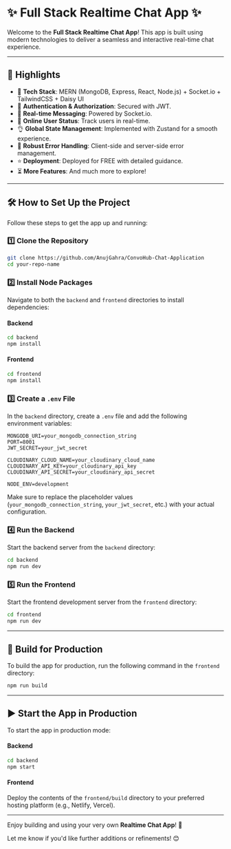 

# ✨ Full Stack Realtime Chat App ✨


Welcome to the **Full Stack Realtime Chat App**! This app is built using modern technologies to deliver a seamless and interactive real-time chat experience.

---

## 🚀 Highlights

- 🌟 **Tech Stack**: MERN (MongoDB, Express, React, Node.js) + Socket.io + TailwindCSS + Daisy UI  
- 🎃 **Authentication & Authorization**: Secured with JWT.  
- 👾 **Real-time Messaging**: Powered by Socket.io.  
- 🚦 **Online User Status**: Track users in real-time.  
- 👌 **Global State Management**: Implemented with Zustand for a smooth experience.  
- 🐞 **Robust Error Handling**: Client-side and server-side error management.  
- ⭐ **Deployment**: Deployed for FREE with detailed guidance.  
- ⏳ **More Features**: And much more to explore!  

---

## 🛠️ How to Set Up the Project

Follow these steps to get the app up and running:

### 1️⃣ Clone the Repository

```bash
git clone https://github.com/AnujGahra/ConvoHub-Chat-Application
cd your-repo-name
```

### 2️⃣ Install Node Packages

Navigate to both the `backend` and `frontend` directories to install dependencies:

#### Backend

```bash
cd backend
npm install
```

#### Frontend

```bash
cd frontend
npm install
```

### 3️⃣ Create a `.env` File

In the `backend` directory, create a `.env` file and add the following environment variables:

```env
MONGODB_URI=your_mongodb_connection_string
PORT=8001
JWT_SECRET=your_jwt_secret

CLOUDINARY_CLOUD_NAME=your_cloudinary_cloud_name
CLOUDINARY_API_KEY=your_cloudinary_api_key
CLOUDINARY_API_SECRET=your_cloudinary_api_secret

NODE_ENV=development
```

Make sure to replace the placeholder values (`your_mongodb_connection_string`, `your_jwt_secret`, etc.) with your actual configuration.

### 4️⃣ Run the Backend

Start the backend server from the `backend` directory:

```bash
cd backend
npm run dev
```

### 5️⃣ Run the Frontend

Start the frontend development server from the `frontend` directory:

```bash
cd frontend
npm run dev
```

---

## 🚀 Build for Production

To build the app for production, run the following command in the `frontend` directory:

```bash
npm run build
```

---

## ▶️ Start the App in Production

To start the app in production mode:

#### Backend

```bash
cd backend
npm start
```

#### Frontend

Deploy the contents of the `frontend/build` directory to your preferred hosting platform (e.g., Netlify, Vercel).

---

Enjoy building and using your very own **Realtime Chat App**! 🚀

Let me know if you'd like further additions or refinements! 😊